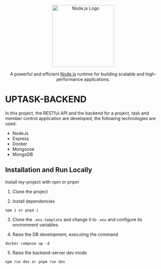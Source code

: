 <p align="center">
  <a href="http://nodejs.org/" target="blank">
    <img src="https://nodejs.org/static/images/logo.svg" width="200" alt="Node.js Logo" />
  </a>
</p>

[circleci-image]: https://img.shields.io/circleci/build/github/nodejs/node/master?token=abc123def456
[circleci-url]: https://circleci.com/gh/nodejs/node

<p align="center">A powerful and efficient <a href="http://nodejs.org" target="_blank">Node.js</a> runtime for building scalable and high-performance applications.</p>

# UPTASK-BACKEND

In this project, the RESTful API and the backend for a project, task and member control application are developed, the following technologies are used:

- NodeJs
- Express
- Docker
- Mongoose
- MongoDB

## Installation and Run Locally

Install my-project with npm or pnpm

1. Clone the project

2. Install dependencies

```
npm i or pnpm i
```

3. Clone the `.env.template` and change it to `.env` and configure its environment variables.

4. Raise the DB development, executing the command

```
docker compose up -d
```

5. Raise the backend-server dev mode

```
npm run dev or pnpm run dev
```
